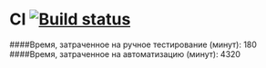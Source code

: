 # CI [![Build status](https://ci.appveyor.com/api/projects/status/qd17w7egf0dw0mkv?svg=true)](https://ci.appveyor.com/project/FingRinger/testmode)

####Время, затраченное на ручное тестирование (минут): 180 
####Время, затраченное на автоматизацию (минут): 4320